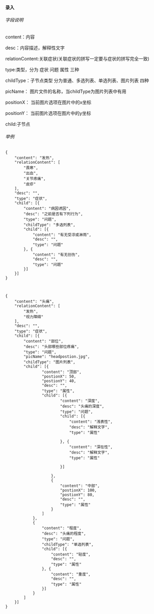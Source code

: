 #### 录入

###### 字段说明

content：内容

desc：内容描述，解释性文字

relationContent:关联症状(关联症状的拼写一定要与症状的拼写完全一致)

type:类型，分为 症状 问题 属性 三种

childType：子节点类型 分为普通、多选列表、单选列表、图片列表 四种

picName： 图片文件的名称，当childType为图片列表中有用

positionX： 当前图片选项在图片中的x坐标

positionY： 当前图片选项在图片中的y坐标

child:子节点

###### 举例
    {
    	"content": "发热",
    	"relationContent": [
    		"畏寒",
    		"出血",
    		"关节疼痛",
    		"皮疹"
    	],
    	"desc": "",
    	"type": "症状",
    	"child": [{
    		"content": "病因诱因",
    		"desc": "之前是否有下列行为",
    		"type": "问题",
    		"childType": "多选列表",
    		"child": [{
    			"content": "有无受凉或淋雨",
    			"desc": "",
    			"type": "问题"
    		}, {
    			"content": "有无创伤",
    			"desc": "",
    			"type": "问题"
    		}]
    	}]
    }
    
    
    
    {
    	"content": "头痛",
    	"relationContent": [
    		"发热",
    		"视力障碍"
    	],
    	"desc": "",
    	"type": "症状",
    	"child": [{
    		"content": "部位",
    		"desc": "头部哪些部位疼痛",
    		"type": "问题",
    		"picName": "headpostion.jpg",
    		"childType": "图片列表",
    		"child": [{
    				"content": "顶部",
    				"postionX": 50,
    				"postionY": 40,
    				"desc": "",
    				"type": "属性",
    				"child": [{
    						"content": "深度",
    						"desc": "头痛的深度",
    						"type": "问题",
    						"child": [{
    							"content": "浅表性",
    							"desc": "解释文字",
    							"type": "属性"
    
    						}, {
    							"content": "深在性",
    							"desc": "解释文字",
    							"type": "属性"
    
    						}]
    
    					},
    					{
    						"content": "中部",
    						"postionX": 100,
    						"postionY": 80,
    						"desc": "",
    						"type": "属性"
    					}
    				]
    			},
    			{
    				"content": "程度",
    				"desc": "头痛的程度",
    				"type": "问题",
    				"childType": "单选列表",
    				"child": [{
    					"content": "轻度",
    					"desc": "",
    					"type": "属性"
    				}, {
    					"content": "重度",
    					"desc": "",
    					"type": "属性"
    				}]
    			}
    		]
    	}]
    }